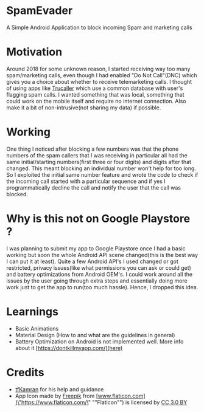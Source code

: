 # SpamEvader

A Simple Android Application to block incoming Spam and marketing calls 

# Motivation

Around 2018 for some unknown reason, I started receiving way too many spam/marketing calls, even though I had enabled "Do Not Call"(DNC) which gives you a choice about whether to receive telemarketing calls. I thought of using apps like [Trucaller](https://play.google.com/store/apps/details?id=com.truecaller) which use a common database with user's flagging spam calls. I wanted something that was local, something that could work on the mobile itself and require no internet connection. Also make it a bit of non-intrusive(not sharing my data) if possible.

# Working

One thing I noticed after blocking a few numbers was that the phone numbers of the spam callers that I was receiving in particular all had the same initial/starting numbers(first three or four digits) and digits after that changed. This meant blocking an individual number won't help for too long. So I exploited the initial same number feature and wrote the code to check if the incoming call started with a particular sequence and if yes I programmatically decline the call and notify the user that the call was blocked.  

# Why is this not on Google Playstore ?

I was planning to submit my app to Google Playstore once I had a basic working but soon the whole Android API scene changed(this is the best way I can put it at least). Quite a few Android API's I used changed or got restricted, privacy issues(like what permissions you can ask or could get) and battery optimizations from Android OEM's. I could work around all the issues by the user going through extra steps and essentially doing more work just to get the app to run(too much hassle). Hence, I dropped this idea.  

# Learnings

- Basic Animations
- Material Design (How to and what are the guidelines in general)  
- Battery Optimization on Android is not implemented well. More info about it [https://dontkillmyapp.com/](here) 


# Credits

- [tfKamran](https://github.com/tfKamran) for his help and guidance
- App Icon made by [Freepik](\"http://www.freepik.com\" "\"Freepik\"") from [www.flaticon.com](\"https://www.flaticon.com/\" "\"Flaticon\"") is licensed by [CC 3.0 BY](\"http://creativecommons.org/licenses/by/3.0/\" "\"Creative")
